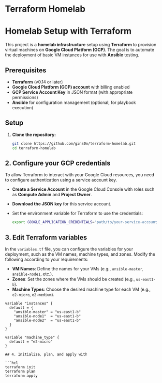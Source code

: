 # Terraform Homelab

# Homelab Setup with Terraform

This project is a **homelab infrastructure** setup using **Terraform** to provision virtual machines on **Google Cloud Platform (GCP)**. The goal is to automate the deployment of basic VM instances for use with **Ansible** testing.

## Prerequisites

- **Terraform** (v0.14 or later)
- **Google Cloud Platform (GCP) account** with billing enabled
- **GCP Service Account Key** in JSON format (with appropriate permissions)
- **Ansible** for configuration management (optional, for playbook execution)

## Setup

1. **Clone the repository:**
   ```bash
   git clone https://github.com/gins0n/terraform-homelab.git
   cd terraform-homelab

## 2. Configure your GCP credentials

To allow Terraform to interact with your Google Cloud resources, you need to configure authentication using a service account key. 

- **Create a Service Account** in the Google Cloud Console with roles such as **Compute Admin** and **Project Owner**.
- **Download the JSON key** for this service account.
- Set the environment variable for Terraform to use the credentials:

  ```bash
  export GOOGLE_APPLICATION_CREDENTIALS="path/to/your-service-account-key.json"

## 3. Edit Terraform variables

In the `variables.tf` file, you can configure the variables for your deployment, such as the VM names, machine types, and zones. Modify the following according to your requirements:

- **VM Names**: Define the names for your VMs (e.g., `ansible-master`, `ansible-node1`, etc.).
- **Zones**: Set the zones where the VMs should be created (e.g., `us-east1-b`).
- **Machine Types**: Choose the desired machine type for each VM (e.g., `e2-micro`, `e2-medium`).
  

```hcl
variable "instances" {
  default = {
    "ansible-master" = "us-east1-b"
    "ansible-node1"  = "us-east1-b"
    "ansible-node2"  = "us-east1-b"
  }
}

variable "machine_type" {
  default = "e2-micro"
}

## 4. Initialize, plan, and apply with

```hcl
terraform init
terraform plan
terraform apply






